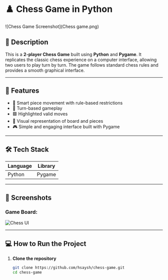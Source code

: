 # ♟️ Chess Game in Python

![Chess Game Screenshot](Chess game.png)

## 📌 Description
This is a **2-player Chess Game** built using **Python** and **Pygame**. It replicates the classic chess experience on a computer interface, allowing two users to play turn by turn. The game follows standard chess rules and provides a smooth graphical interface.

---

## 🚀 Features

- 🧠 Smart piece movement with rule-based restrictions
- 🔄 Turn-based gameplay
- 🟩 Highlighted valid moves
- 👀 Visual representation of board and pieces
- 🎮 Simple and engaging interface built with Pygame

---

## 🛠️ Tech Stack

| Language | Library |
|----------|---------|
| Python   | Pygame  |

---

## 📸 Screenshots

### Game Board:
![Chess UI](screenshot1.png)

---

## 💻 How to Run the Project

1. **Clone the repository**
   ```bash
   git clone https://github.com/hsaysh/chess-game.git
   cd chess-game
